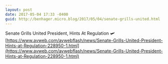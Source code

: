 ```yaml
---
layout: post
date: 2017-05-04 17:33 -0400
guid: http://benhager.micro.blog/2017/05/04/senate-grills-united.html
---
```

Senate Grills United President, Hints At Regulation 🛩 [https://www.avweb.com/avwebflash/news/Senate-Grills-United-President-Hints-at-Regulation-228950-1.html](https://www.avweb.com/avwebflash/news/Senate-Grills-United-President-Hints-at-Regulation-228950-1.html)
